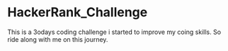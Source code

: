 # HackerRank_Challenge

This is a 3odays coding challenge i started to improve my coing skills.
So ride along with me on this journey.